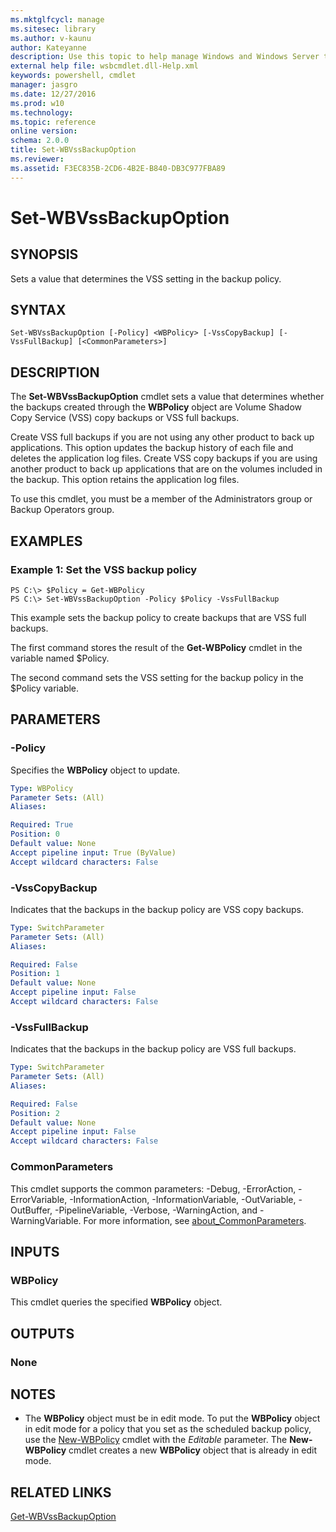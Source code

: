 ```yaml
---
ms.mktglfcycl: manage
ms.sitesec: library
ms.author: v-kaunu
author: Kateyanne
description: Use this topic to help manage Windows and Windows Server technologies with Windows PowerShell.
external help file: wsbcmdlet.dll-Help.xml
keywords: powershell, cmdlet
manager: jasgro
ms.date: 12/27/2016
ms.prod: w10
ms.technology: 
ms.topic: reference
online version: 
schema: 2.0.0
title: Set-WBVssBackupOption
ms.reviewer:
ms.assetid: F3EC835B-2CD6-4B2E-B840-DB3C977FBA89
---
```


# Set-WBVssBackupOption

## SYNOPSIS
Sets a value that determines the VSS setting in the backup policy.

## SYNTAX

```
Set-WBVssBackupOption [-Policy] <WBPolicy> [-VssCopyBackup] [-VssFullBackup] [<CommonParameters>]
```

## DESCRIPTION
The **Set-WBVssBackupOption** cmdlet sets a value that determines whether the backups created through the **WBPolicy** object are Volume Shadow Copy Service (VSS) copy backups or VSS full backups.

Create VSS full backups if you are not using any other product to back up applications.
This option updates the backup history of each file and deletes the application log files.
Create VSS copy backups if you are using another product to back up applications that are on the volumes included in the backup.
This option retains the application log files.

To use this cmdlet, you must be a member of the Administrators group or Backup Operators group.

## EXAMPLES

### Example 1: Set the VSS backup policy
```
PS C:\> $Policy = Get-WBPolicy
PS C:\> Set-WBVssBackupOption -Policy $Policy -VssFullBackup
```

This example sets the backup policy to create backups that are VSS full backups.

The first command stores the result of the **Get-WBPolicy** cmdlet in the variable named $Policy.

The second command sets the VSS setting for the backup policy in the $Policy variable.

## PARAMETERS

### -Policy
Specifies the **WBPolicy** object to update.

```yaml
Type: WBPolicy
Parameter Sets: (All)
Aliases: 

Required: True
Position: 0
Default value: None
Accept pipeline input: True (ByValue)
Accept wildcard characters: False
```

### -VssCopyBackup
Indicates that the backups in the backup policy are VSS copy backups.

```yaml
Type: SwitchParameter
Parameter Sets: (All)
Aliases: 

Required: False
Position: 1
Default value: None
Accept pipeline input: False
Accept wildcard characters: False
```

### -VssFullBackup
Indicates that the backups in the backup policy are VSS full backups.

```yaml
Type: SwitchParameter
Parameter Sets: (All)
Aliases: 

Required: False
Position: 2
Default value: None
Accept pipeline input: False
Accept wildcard characters: False
```

### CommonParameters
This cmdlet supports the common parameters: -Debug, -ErrorAction, -ErrorVariable, -InformationAction, -InformationVariable, -OutVariable, -OutBuffer, -PipelineVariable, -Verbose, -WarningAction, and -WarningVariable. For more information, see [about_CommonParameters](https://go.microsoft.com/fwlink/?LinkID=113216).

## INPUTS

### WBPolicy
This cmdlet queries the specified **WBPolicy** object.

## OUTPUTS

### None

## NOTES
* The **WBPolicy** object must be in edit mode. To put the **WBPolicy** object in edit mode for a policy that you set as the scheduled backup policy, use the [New-WBPolicy](./New-WBPolicy.md) cmdlet with the *Editable* parameter. The **New-WBPolicy** cmdlet creates a new **WBPolicy** object that is already in edit mode.

## RELATED LINKS

[Get-WBVssBackupOption](./Get-WBVssBackupOption.md)

